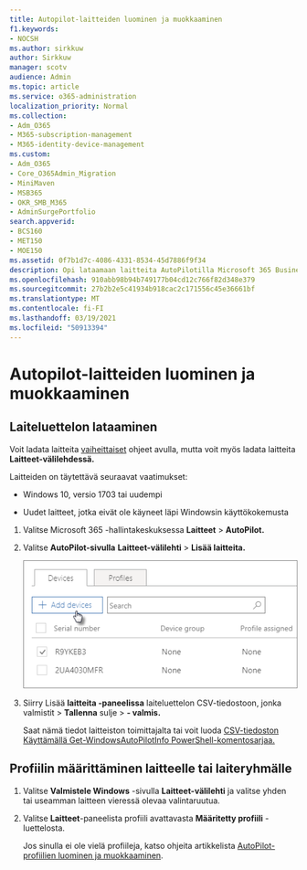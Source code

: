 ```yaml
---
title: Autopilot-laitteiden luominen ja muokkaaminen
f1.keywords:
- NOCSH
ms.author: sirkkuw
author: Sirkkuw
manager: scotv
audience: Admin
ms.topic: article
ms.service: o365-administration
localization_priority: Normal
ms.collection:
- Adm_O365
- M365-subscription-management
- M365-identity-device-management
ms.custom:
- Adm_O365
- Core_O365Admin_Migration
- MiniMaven
- MSB365
- OKR_SMB_M365
- AdminSurgePortfolio
search.appverid:
- BCS160
- MET150
- MOE150
ms.assetid: 0f7b1d7c-4086-4331-8534-45d7886f9f34
description: Opi lataamaan laitteita AutoPilotilla Microsoft 365 Business Premiumissa. Voit määrittää profiilin laitteelle tai laiteryhmälle.
ms.openlocfilehash: 910abb98b94b749177b04cd12c766f82d348e379
ms.sourcegitcommit: 27b2b2e5c41934b918cac2c171556c45e36661bf
ms.translationtype: MT
ms.contentlocale: fi-FI
ms.lasthandoff: 03/19/2021
ms.locfileid: "50913394"
---
```

# <a name="create-and-edit-autopilot-devices"></a>Autopilot-laitteiden luominen ja muokkaaminen

## <a name="upload-a-list-of-devices"></a>Laiteluettelon lataaminen

Voit ladata laitteita [vaiheittaiset](add-autopilot-devices-and-profile.md) ohjeet avulla, mutta voit myös ladata laitteita **Laitteet-välilehdessä.** 
  
Laitteiden on täytettävä seuraavat vaatimukset:
  
- Windows 10, versio 1703 tai uudempi
    
- Uudet laitteet, jotka eivät ole käyneet läpi Windowsin käyttökokemusta

1. Valitse Microsoft 365 -hallintakeskuksessa **Laitteet** \> **AutoPilot.**
  
2. Valitse **AutoPilot-sivulla** **Laitteet-välilehti** \> **Lisää laitteita.**
    
    ![In the Devices tab, choose Add devices.](../media/6ba81e22-c873-40ad-8a72-ce64d15ea6ba.png)
  
3. Siirry Lisää **laitteita -paneelissa** laiteluettelon CSV-tiedostoon, jonka valmistit [](../admin/misc/device-list.md) \> **Tallenna** sulje \> **- valmis.**
    
    Saat nämä tiedot laitteiston toimittajalta tai voit luoda [CSV-tiedoston Käyttämällä Get-WindowsAutoPilotInfo PowerShell-komentosarjaa.](https://www.powershellgallery.com/packages/Get-WindowsAutoPilotInfo) 
    
## <a name="assign-a-profile-to-a-device-or-a-group-of-devices"></a>Profiilin määrittäminen laitteelle tai laiteryhmälle

1. Valitse **Valmistele Windows** -sivulla **Laitteet-välilehti** ja valitse yhden tai useamman laitteen vieressä olevaa valintaruutua. 
    
2. Valitse **Laitteet**-paneelista profiili avattavasta **Määritetty profiili** -luettelosta. 
    
    Jos sinulla ei ole vielä profiileja, katso ohjeita artikkelista [AutoPilot-profiilien luominen ja muokkaaminen](create-and-edit-autopilot-profiles.md). 
